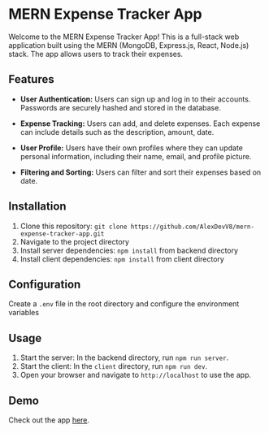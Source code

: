 # MERN Expense Tracker App

Welcome to the MERN Expense Tracker App! This is a full-stack web application built using the MERN (MongoDB, Express.js, React, Node.js) stack. The app allows users to track their expenses.

## Features

- **User Authentication:** Users can sign up and log in to their accounts. Passwords are securely hashed and stored in the database.

- **Expense Tracking:** Users can add,  and delete expenses. Each expense can include details such as the description, amount, date.

- **User Profile:** Users have their own profiles where they can update personal information, including their name, email, and profile picture.
  
- **Filtering and Sorting:** Users can filter and sort their expenses based on date.





## Installation

1. Clone this repository: `git clone https://github.com/AlexDevV8/mern-expense-tracker-app.git`
2. Navigate to the project directory
3. Install server dependencies: `npm install` from backend directory
4. Install client dependencies: `npm install` from client directory

## Configuration
Create a `.env` file in the root directory and configure the environment variables



## Usage

1. Start the server: In the backend directory, run `npm run server`.
2. Start the client: In the `client` directory, run `npm run dev`.
3. Open your browser and navigate to `http://localhost` to use the app.

## Demo
Check out the app [here](https://expense-tracker-frontend-tmm9.onrender.com).












